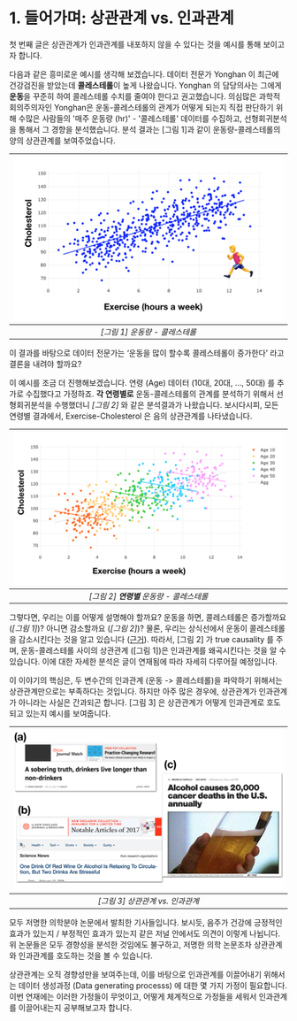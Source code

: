 # 1. 들어가며: 상관관계 vs. 인과관계

첫 번째 글은 상관관계가 인과관계를 내포하지 않을 수 있다는 것을 예시를 통해 보이고자 합니다. 

다음과 같은 흥미로운 예시를 생각해 보겠습니다. 데이터 전문가 Yonghan 이 최근에 건강검진을 받았는데 **콜레스테롤**이 높게 나왔습니다. Yonghan 의 담당의사는 그에게 **운동**을 꾸준히 하여 콜레스테롤 수치를 줄여야 한다고 권고했습니다. 의심많은 과학적 회의주의자인 Yonghan은 운동-콜레스테롤의 관계가 어떻게 되는지 직접 판단하기 위해 수많은 사람들의 '매주 운동량 (hr)' - '콜레스테롤' 데이터를 수집하고, 선형회귀분석을 통해서 그 경향을 분석했습니다. 분석 결과는 [그림 1]과 같이 운동량-콜레스테롤의 양의 상관관계를 보여주었습니다.   

| ![ex1](Figure/ex1.png)         |
| :--: |
| *[그림 1] 운동량 - 콜레스테롤* |

이 결과를 바탕으로 데이터 전문가는 ‘운동을 많이 할수록 콜레스테롤이 증가한다’ 라고 결론을 내려야 할까요?

이 예시를 조금 더 진행해보겠습니다. 연령 (Age) 데이터 (10대, 20대, …, 50대) 를 추가로 수집했다고 가정하죠. **각 연령별로** 운동-콜레스테롤의 관계를 분석하기 위해서 선형회귀분석을 수행했더니 *[그림 2]* 와 같은 분석결과가 나왔습니다. 보시다시피, 모든 연령별 결과에서, Exercise-Cholesterol 은 음의 상관관계를 나타냈습니다.

| ![ex2](Figure/ex2.png)         |
| :--: |
| *[그림 2] **연령별** 운동량 - 콜레스테롤* |

그렇다면, 우리는 이를 어떻게 설명해야 할까요? 운동을 하면, 콜레스테롤은 증가할까요 (*[그림 1]*)? 아니면 감소할까요 (*[그림 2]*)? 물론, 우리는 상식선에서 운동이 콜레스테롤을 감소시킨다는 것을 알고 있습니다 ([근거](https://www.ahajournals.org/doi/full/10.1161/01.CIR.0000048890.59383.8D)). 따라서, [그림 2] 가 true causality 를 주며, 운동-콜레스테롤 사이의 상관관계 ([그림 1])은 인과관계를 왜곡시킨다는 것을 알 수 있습니다. 이에 대한 자세한 분석은 글이 연재됨에 따라 자세히 다루어질 예정입니다. 

이 이야기의 핵심은, 두 변수간의 인과관계 (운동 -> 콜레스테롤)을 파악하기 위해서는 상관관계만으로는 부족하다는 것입니다. 하지만 아주 많은 경우에, 상관관계가 인과관계가 아니라는 사실은 간과되곤 합니다. [그림 3] 은 상관관계가 어떻게 인과관계로 호도되고 있는지 예시를 보여줍니다. 

| ![ex3](Figure/ex3.png)         |
| :--: |
| *[그림 3] 상관관계 vs. 인과관계* |

모두 저명한 의학분야 논문에서 발최한 기사들입니다. 보시듯, 음주가 건강에 긍정적인 효과가 있는지 / 부정적인 효과가 있는지 같은 저널 안에서도 의견이 이렇게 나뉩니다. 위 논문들은 모두 경향성을 분석한 것임에도 불구하고, 저명한 의학 논문조차 상관관계와 인과관계를 호도하는 것을 볼 수 있습니다. 

상관관계는 오직 경향성만을 보여주는데, 이를 바탕으로 인과관계를 이끌어내기 위해서는 데이터 생성과정 (Data generating processs) 에 대한 몇 가지 가정이 필요합니다. 이번 연재에는 이러한 가정들이 무엇이고, 어떻게 체계적으로 가정들을 세워서 인과관계를 이끌어내는지 공부해보고자 합니다. 













